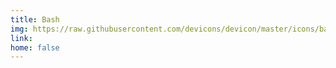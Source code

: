 ```yaml
---
title: Bash
img: https://raw.githubusercontent.com/devicons/devicon/master/icons/bash/bash-plain.svg
link:
home: false
---
```


